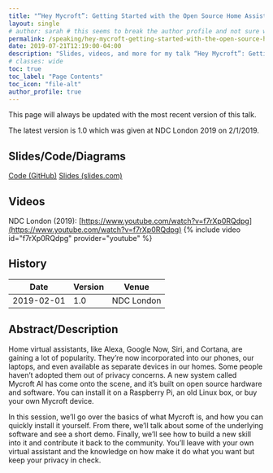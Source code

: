 ```yaml
---
title: "“Hey Mycroft”: Getting Started with the Open Source Home Assistant"
layout: single
# author: sarah # this seems to break the author profile and not sure why yet
permalink: /speaking/hey-mycroft-getting-started-with-the-open-source-home-assistant/
date: 2019-07-21T12:19:00-04:00
description: "Slides, videos, and more for my talk “Hey Mycroft”: Getting Started with the Open Source Home Assistant"
# classes: wide
toc: true
toc_label: "Page Contents"
toc_icon: "file-alt"
author_profile: true
---
```


This page will always be updated with the most recent version of this talk. 

The latest version is 1.0 which was given at NDC London 2019 on 2/1/2019.

## Slides/Code/Diagrams

[Code (GitHub)](https://github.com/geekygirlsarah/talk-hey_mycroft_getting_started) 
[Slides (slides.com)](https://slides.com/geekygirlsarah/hey-mycroft/) 

## Videos

NDC London (2019): [https://www.youtube.com/watch?v=f7rXp0RQdpg](https://www.youtube.com/watch?v=f7rXp0RQdpg)
{% include video id="f7rXp0RQdpg" provider="youtube" %}

## History

Date | Version | Venue
-----|---------|------
2019-02-01 | 1.0 | NDC London

## Abstract/Description

Home virtual assistants, like Alexa, Google Now, Siri, and Cortana, are gaining a lot of popularity. They’re now 
incorporated into our phones, our laptops, and even available as separate devices in our homes. Some people haven’t 
adopted them out of privacy concerns. A new system called Mycroft AI has come onto the scene, and it’s built on open 
source hardware and software. You can install it on a Raspberry Pi, an old Linux box, or buy your own Mycroft device.

In this session, we’ll go over the basics of what Mycroft is, and how you can quickly install it yourself. From there, 
we’ll talk about some of the underlying software and see a short demo. Finally, we’ll see how to build a new skill into 
it and contribute it back to the community. You’ll leave with your own virtual assistant and the knowledge on how make 
it do what you want but keep your privacy in check.

<!-- ## Talk Outline

...

## Transcript

...

-->